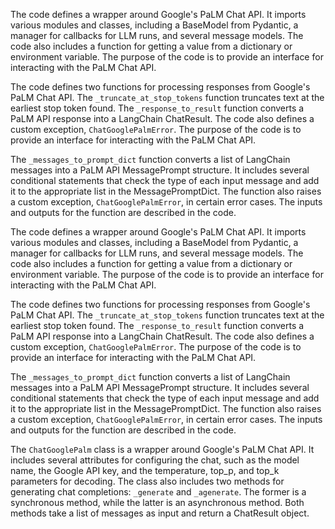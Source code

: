 The code defines a wrapper around Google's PaLM Chat API. It imports various modules and classes, including a BaseModel from Pydantic, a manager for callbacks for LLM runs, and several message models. The code also includes a function for getting a value from a dictionary or environment variable. The purpose of the code is to provide an interface for interacting with the PaLM Chat API.

The code defines two functions for processing responses from Google's PaLM Chat API. The `_truncate_at_stop_tokens` function truncates text at the earliest stop token found. The `_response_to_result` function converts a PaLM API response into a LangChain ChatResult. The code also defines a custom exception, `ChatGooglePalmError`. The purpose of the code is to provide an interface for interacting with the PaLM Chat API.

The `_messages_to_prompt_dict` function converts a list of LangChain messages into a PaLM API MessagePrompt structure. It includes several conditional statements that check the type of each input message and add it to the appropriate list in the MessagePromptDict. The function also raises a custom exception, `ChatGooglePalmError`, in certain error cases. The inputs and outputs for the function are described in the code.

The code defines a wrapper around Google's PaLM Chat API. It imports various modules and classes, including a BaseModel from Pydantic, a manager for callbacks for LLM runs, and several message models. The code also includes a function for getting a value from a dictionary or environment variable. The purpose of the code is to provide an interface for interacting with the PaLM Chat API.

The code defines two functions for processing responses from Google's PaLM Chat API. The `_truncate_at_stop_tokens` function truncates text at the earliest stop token found. The `_response_to_result` function converts a PaLM API response into a LangChain ChatResult. The code also defines a custom exception, `ChatGooglePalmError`. The purpose of the code is to provide an interface for interacting with the PaLM Chat API.

The `_messages_to_prompt_dict` function converts a list of LangChain messages into a PaLM API MessagePrompt structure. It includes several conditional statements that check the type of each input message and add it to the appropriate list in the MessagePromptDict. The function also raises a custom exception, `ChatGooglePalmError`, in certain error cases. The inputs and outputs for the function are described in the code.

The `ChatGooglePalm` class is a wrapper around Google's PaLM Chat API. It includes several attributes for configuring the chat, such as the model name, the Google API key, and the temperature, top_p, and top_k parameters for decoding. The class also includes two methods for generating chat completions: `_generate` and `_agenerate`. The former is a synchronous method, while the latter is an asynchronous method. Both methods take a list of messages as input and return a ChatResult object.

